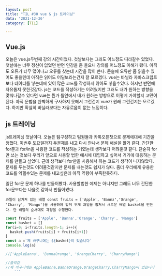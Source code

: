 ```yaml
---
layout: post
title: "TIL #30 vue & js 트레이닝"
data: '2021-12-30'
category: [TIL]

---
```


## Vue.js
오늘은 vue.js두번째 강의 시간이었다. 첫날보다는 그래도 어느정도 따라갈수 있었다. 첫날에는 너무 정신이 없었던 반면 인강을 좀 들으니 강의를 어느정도 이해가 됐다. 아직도 오류가 너무 많이나고 오류를 찾는데 시간을 많이 쓴다. 콘솔에 오류만 좀 읽을수 있어도 좋을텐데 아직은 읽어도 어딜보라는건지 잘 모르겠다. vue는 바닐라 자바스크립트보다 데이터를 넣는데에 있어 많은 코드를 작성하지 않아도 넣을수있다. 하지만 반면에 자유롭지 못한것같다. js는 코드를 작성하기는 어려웠지만 그래도 내가 원하는 방향을 맞춰나갈수 있다면 vue는 뭔가 틀안에서 내가 원하는 방향으로 어떻게 가야할지 고민이 된다. 아직 문법을 완벽하게 구사하지 못해서 그런건지 vue가 원래 그런건지는 모르겠다. 하지만 확실히 바닐라보다는 자유로움이 없는 느낌이다. 


## js 트레이닝
js트레이닝 첫날이다. 오늘은 팀구성하고 팀원들과 카톡오픈챗으로 문제에대해 기간을 정했다. 이번주 토요일까지 두문제를 내고 다시 만나서 문제 해설을 할거 같다. 간단한 for문과 for/in을 사용한 코드를 작성하는 거였는데 생각보다 어려운것 같다. 단순히 for만 쓰는 것보다 우리가 앞으로 사용할 법한 예시에 대입하고 싶어서 거기에 대응하는 문제를 만들고 싶었다. 근데 생각보다 for만을 사용해서 하는 코드가 생각이 나지않았다. 문제를 푸는것도 어려울것같지만 문제를 내는것도 쉽지가 않다. 좀더 우리에게 유용한 코드를 익힐수있는 문제를 내고싶은데 아직 역량이 부족한듯하다. 

일단 for문 문제 하나를 만들어봤다. 사용할법한 예제는 아니지만 그래도 너무 간단한 for문보다는 나을것 같아서 만들어봤다. 

```
과일이 담겨져 있는 배열 const fruits = ['Apple', 'Banna','Orange', 'Charry', 'Mango']을 사용하여 앞뒤 두개 과일을 합쳐서 새로운 배열 basket을 만든다. 단 배열의 순서대로 과정을 수행한다. 
```

```js 
const fruits = ['Apple', 'Banna','Orange', 'Charry', 'Mango']
const basket = []
for(i=0; i<fruits.length-1; i++){
  basket.push(fruits[i] + fruits[i+1])
}
const a =`제 바구니에는 ${basket}이 있습니다`
console.log(a)

//['AppleBanna', 'BannaOrange', 'OrangeCharry', 'CharryMango']

//출력값 
//제 바구니에는 AppleBanna,BannaOrange,OrangeCharry,CharryMango이 있습니다
    ```